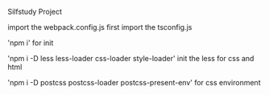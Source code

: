 Silfstudy Project

import the webpack.config.js first
import the tsconfig.js 

'npm i' for init

'npm i -D less less-loader css-loader style-loader' init the less for css and html

'npm i -D postcss postcss-loader postcss-present-env' for css environment